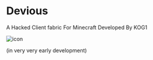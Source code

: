 # Devious
A Hacked Client fabric For Minecraft Developed By KOG1

![icon](https://github.com/KOGIIII/Devious/assets/132669710/7f4afaec-c6b6-4c67-be17-e2127663b5f5)


(in very very early development)
